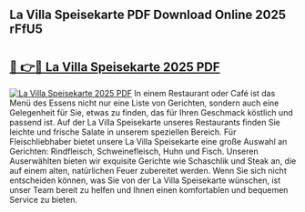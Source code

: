 ## La Villa Speisekarte PDF Download Online 2025 rFfU5

# <h2><a href="http://gcb9kh9.nevu.top/?p=La+Villa+Speisekarte">🔗 👉🔴 La Villa Speisekarte 2025 PDF</a></h2>

[![La Villa Speisekarte 2025 PDF](https://i.imgur.com/dBaPXMq.png)](http://gcb9kh9.nevu.top/?p=La+Villa+Speisekarte)
In einem Restaurant oder Café ist das Menü des Essens nicht nur eine Liste von Gerichten, sondern auch eine Gelegenheit für Sie, etwas zu finden, das für Ihren Geschmack köstlich und passend ist. Auf der La Villa Speisekarte unseres Restaurants finden Sie leichte und frische Salate in unserem speziellen Bereich. Für Fleischliebhaber bietet unsere La Villa Speisekarte eine große Auswahl an Gerichten: Rindfleisch, Schweinefleisch, Huhn und Fisch. Unseren Auserwählten bieten wir exquisite Gerichte wie Schaschlik und Steak an, die auf einem alten, natürlichen Feuer zubereitet werden. Wenn Sie sich nicht entscheiden können, was Sie von der La Villa Speisekarte wünschen, ist unser Team bereit zu helfen und Ihnen einen komfortablen und bequemen Service zu bieten.
